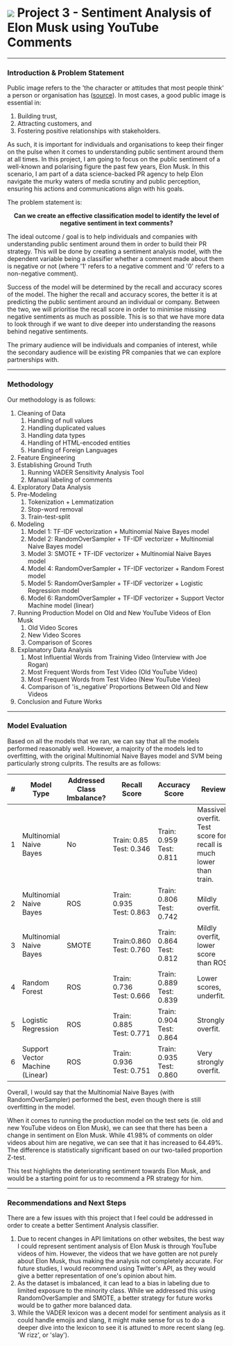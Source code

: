 # ![](https://ga-dash.s3.amazonaws.com/production/assets/logo-9f88ae6c9c3871690e33280fcf557f33.png)  Project 3 - Sentiment Analysis of Elon Musk using YouTube Comments
---
### Introduction & Problem Statement

Public image refers to the 'the character or attitudes that most people think' a person or organisation has ([source](https://www.ldoceonline.com/dictionary/public-image)). In most cases, a good public image is essential in:
1. Building trust, 
2. Attracting customers, and 
3. Fostering positive relationships with stakeholders.

As such, it is important for individuals and organisations to keep their finger on the pulse when it comes to understanding public sentiment around them at all times. In this project, I am going to focus on the public sentiment of a well-known and polarising figure the past few years, Elon Musk. In this scenario, I am part of a data science-backed PR agency to help Elon navigate the murky waters of media scrutiny and public perception, ensuring his actions and communications align with his goals.


The problem statement is:
**<center>Can we create an effective classification model to identify the level of negative sentiment in text comments?</center>**

The ideal outcome / goal is to help individuals and companies with understanding public sentiment around them in order to build their PR strategy. This will be done by creating a sentiment analysis model, with the dependent variable being a classifier whether a comment made about them is negative or not (where '1' refers to a negative comment and '0' refers to a non-negative comment).

Success of the model will be determined by the recall and accuracy scores of the model. The higher the recall and accuracy scores, the better it is at predicting the public sentiment around an individual or company. Between the two, we will prioritise the recall score in order to minimise missing negative sentiments as much as possible. This is so that we have more data to look through if we want to dive deeper into understanding the reasons behind negative sentiments.

The primary audience will be individuals and companies of interest, while the secondary audience will be  existing PR companies that we can explore partnerships with.

---

### Methodology

Our methodology is as follows:

1. Cleaning of Data
    1. Handling of null values
    2. Handling duplicated values
    3. Handling data types
    4. Handling of HTML-encoded entities
    5. Handling of Foreign Languages
2. Feature Engineering
3. Establishing Ground Truth
    1. Running VADER Sensitivity Analysis Tool
    2. Manual labeling of comments
4. Exploratory Data Analysis 
5. Pre-Modeling
    1. Tokenization + Lemmatization
    2. Stop-word removal
    3. Train-test-split
6. Modeling
    1. Model 1: TF-IDF vectorization + Multinomial Naive Bayes model
    2. Model 2: RandomOverSampler + TF-IDF vectorizer + Multinomial Naive Bayes model
    3. Model 3: SMOTE + TF-IDF vectorizer + Multinomial Naive Bayes model
    4. Model 4: RandomOverSampler + TF-IDF vectorizer + Random Forest model
    5. Model 5: RandomOverSampler + TF-IDF vectorizer + Logistic Regression model
    6. Model 6: RandomOverSampler + TF-IDF vectorizer + Support Vector Machine model (linear)
7. Running Production Model on Old and New YouTube Videos of Elon Musk
    1. Old Video Scores
    2. New Video Scores
    3. Comparison of Scores
8. Explanatory Data Analysis
    1. Most Influential Words from Training Video (Interview with Joe Rogan)
    2. Most Frequent Words from Test Video (Old YouTube Video)
    3. Most Frequent Words from Test Video (New YouTube Video)
    4. Comparison of 'is_negative' Proportions Between Old and New Videos
9. Conclusion and Future Works
---

### Model Evaluation

Based on all the models that we ran, we can say that all the models performed reasonably well. However, a majority of the models led to overfitting, with the original Multinomial Naive Bayes model and SVM being particularly strong culprits. The results are as follows:

| # | Model Type                      | Addressed Class Imbalance? | Recall Score                | Accuracy Score              | Review                                                             | Choose model? |
|---|---------------------------------|----------------------------|-----------------------------|-----------------------------|--------------------------------------------------------------------|---------------|
| 1 | Multinomial Naive Bayes         | No                         | Train: 0.85<br>Test: 0.346  | Train: 0.959<br>Test: 0.811 | Massively overfit. Test score for recall is much lower than train. |               |
| 2 | Multinomial Naive Bayes         | ROS                        | Train: 0.935<br>Test: 0.863 | Train: 0.806<br>Test: 0.742 | Mildly overfit.                                                    | ✓             |
| 3 | Multinomial Naive Bayes         | SMOTE                      | Train:0.860<br>Test: 0.760  | Train: 0.864<br>Test: 0.812 | Mildly overfit, lower score than ROS.                              |               |
| 4 | Random Forest                   | ROS                        | Train: 0.736<br>Test: 0.666 | Train: 0.889<br>Test: 0.839 | Lower scores, underfit.                                            |               |
| 5 | Logistic Regression             | ROS                        | Train: 0.885<br>Test: 0.771 | Train: 0.904<br>Test: 0.864 | Strongly overfit.                                                  |               |
| 6 | Support Vector Machine (Linear) | ROS                        | Train: 0.936<br>Test: 0.751 | Train: 0.935<br>Test: 0.860 | Very strongly overfit.                                             |               |

Overall, I would say that the Multinomial Naive Bayes (with RandomOverSampler) performed the best, even though there is still overfitting in the model.

When it comes to running the production model on the test sets (ie. old and new YouTube videos on Elon Musk), we can see that there has been a change in sentiment on Elon Musk. While 41.98% of comments on older videos about him are negative, we can see that it has increased to 64.49%. The difference is statistically significant based on our two-tailed proportion Z-test.

This test highlights the deteriorating sentiment towards Elon Musk, and would be a starting point for us to recommend a PR strategy for him.

---

### Recommendations and Next Steps

There are a few issues with this project that I feel could be addressed in order to create a better Sentiment Analysis classifier.

1. Due to recent changes in API limitations on other websites, the best way I could represent sentiment analysis of Elon Musk is through YouTube videos of him. However, the videos that we have gotten are not purely about Elon Musk, thus making the analysis not completely accurate. For future studies, I would recommend using Twitter's API, as they would give a better representation of one's opinion about him.
2. As the dataset is imbalanced, it can lead to a bias in labeling due to limited exposure to the minority class. While we addressed this using RandomOverSampler and SMOTE, a better strategy for future works would be to gather more balanced data.
3. While the VADER lexicon was a decent model for sentiment analysis as it could handle emojis and slang, it might make sense for us to do a deeper dive into the lexicon to see it is attuned to more recent slang (eg. 'W rizz', or 'slay').